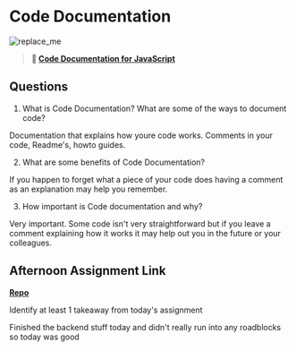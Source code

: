 # Code Documentation

![replace_me](https://codeworks.blob.core.windows.net/public/assets/img/illustrations/placeholder.svg)

> **📖 [Code Documentation for JavaScript](https://codeworksacademy.com/fs-student-guide/resources/wk7/02-JSDocs)**

## Questions

1. What is Code Documentation? What are some of the ways to document code?

Documentation that explains how youre code works. Comments in your code, Readme's, howto guides.

2. What are some benefits of Code Documentation?

If you happen to forget what a piece of your code does having a comment as an explanation may help you remember.

3. How important is Code documentation and why?

Very important. Some code isn't very straightforward but if you leave a comment explaining how it works it may help out you in the future or your colleagues.

## Afternoon Assignment Link

**[Repo](https://github.com/ryanmera3/PlanIt)**

Identify at least 1 takeaway from today's assignment

Finished the backend stuff today and didn't really run into any roadblocks so today was good

